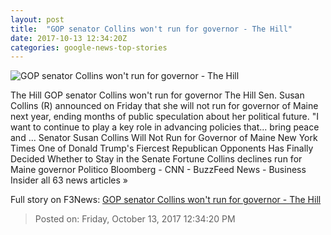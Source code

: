```yaml
---
layout: post
title:  "GOP senator Collins won't run for governor - The Hill"
date: 2017-10-13 12:34:20Z
categories: google-news-top-stories
---
```


![GOP senator Collins won't run for governor - The Hill](http://thehill.com/sites/default/files/2017-01-10-gn-collins_susan-1.jpg)

The Hill GOP senator Collins won't run for governor The Hill Sen. Susan Collins (R) announced on Friday that she will not run for governor of Maine next year, ending months of public speculation about her political future. "I want to continue to play a key role in advancing policies that... bring peace and ... Senator Susan Collins Will Not Run for Governor of Maine New York Times One of Donald Trump's Fiercest Republican Opponents Has Finally Decided Whether to Stay in the Senate Fortune Collins declines run for Maine governor Politico Bloomberg - CNN - BuzzFeed News - Business Insider all 63 news articles »


Full story on F3News: [GOP senator Collins won't run for governor - The Hill](http://www.f3nws.com/n/2ReMHH)

> Posted on: Friday, October 13, 2017 12:34:20 PM
